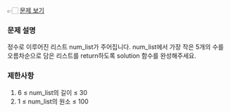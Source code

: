👉🏻 [문제 보기](https://school.programmers.co.kr/learn/courses/30/lessons/181853)

### 문제 설명

정수로 이루어진 리스트 num_list가 주어집니다. num_list에서 가장 작은 5개의 수를 오름차순으로 담은 리스트를 return하도록 solution 함수를 완성해주세요.

### 제한사항

1. 6 ≤ num_list의 길이 ≤ 30
2. 1 ≤ num_list의 원소 ≤ 100
